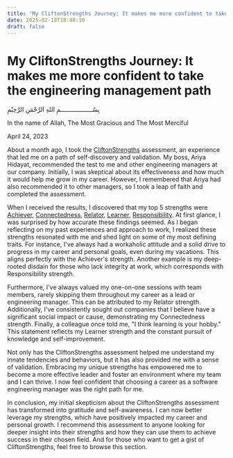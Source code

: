 ```yaml
---
title: 'My CliftonStrengths Journey: It makes me more confident to take the engineering management path'
date: 2025-02-18T18:40:10
draft: false
---
```


# My CliftonStrengths Journey: It makes me more confident to take the engineering management path

بِسْــــــــــــــــــمِ اللهِ الرَّحْمَنِ الرَّحِيْمِ

In the name of Allah, The Most Gracious and The Most Merciful

April 24, 2023

About a month ago, I took the [CliftonStrengths](../../Learn%2003d2ad3fc6464b7e9daa164af77e7688/Human%2004c79c94438c46a99ae6f6fa1ec90829/Tools%205f0f404d05e94839b61e75e53d392983/CliftonStrengths%2025f5a900977a48ffa837ad3fa1238340.md) assessment, an experience that led me on a path of self-discovery and validation. My boss, Ariya Hidayat, recommended the test to me and other engineering managers at our company. Initially, I was skeptical about its effectiveness and how much it would help me grow in my career. However, I remembered that Ariya had also recommended it to other managers, so I took a leap of faith and completed the assessment.

When I received the results, I discovered that my top 5 strengths were [Achiever](../../Learn%2003d2ad3fc6464b7e9daa164af77e7688/Human%2004c79c94438c46a99ae6f6fa1ec90829/Tools%205f0f404d05e94839b61e75e53d392983/CliftonStrengths%2025f5a900977a48ffa837ad3fa1238340/Themes%209c16e613023743ae9f91a5ec8165a876/Executing%20001f4521e469482d8ee98715cec37a5e/Achiever%203251924829a3464593e0a865ab1825a5.md), [Connectedness](../../Learn%2003d2ad3fc6464b7e9daa164af77e7688/Human%2004c79c94438c46a99ae6f6fa1ec90829/Tools%205f0f404d05e94839b61e75e53d392983/CliftonStrengths%2025f5a900977a48ffa837ad3fa1238340/Themes%209c16e613023743ae9f91a5ec8165a876/Relationship%20Building%200ed193b271f946ef92bc13c3ee390c14/Connectedness%200af0cd197c794a52835c8791741ad832.md), [Relator](../../Learn%2003d2ad3fc6464b7e9daa164af77e7688/Human%2004c79c94438c46a99ae6f6fa1ec90829/Tools%205f0f404d05e94839b61e75e53d392983/CliftonStrengths%2025f5a900977a48ffa837ad3fa1238340/Themes%209c16e613023743ae9f91a5ec8165a876/Relationship%20Building%200ed193b271f946ef92bc13c3ee390c14/Relator%203a3413ce38ae4f0dad5ce379b18c294e.md), [Learner](../../Learn%2003d2ad3fc6464b7e9daa164af77e7688/Human%2004c79c94438c46a99ae6f6fa1ec90829/Tools%205f0f404d05e94839b61e75e53d392983/CliftonStrengths%2025f5a900977a48ffa837ad3fa1238340/Themes%209c16e613023743ae9f91a5ec8165a876/Strategic%20Thinking%20464a4c7f923b4d2f98dbc63e821e847c/Learner%202496e9863958483d97e373f553d51f0d.md), [Responsibility](../../Learn%2003d2ad3fc6464b7e9daa164af77e7688/Human%2004c79c94438c46a99ae6f6fa1ec90829/Tools%205f0f404d05e94839b61e75e53d392983/CliftonStrengths%2025f5a900977a48ffa837ad3fa1238340/Themes%209c16e613023743ae9f91a5ec8165a876/Executing%20001f4521e469482d8ee98715cec37a5e/Responsibility%200869433bc810441eadc6da6471fd473a.md). At first glance, I was surprised by how accurate these findings seemed. As I began reflecting on my past experiences and approach to work, I realized these strengths resonated with me and shed light on some of my most defining traits.
For instance, I've always had a workaholic attitude and a solid drive to progress in my career and personal goals, even during my vacations. This aligns perfectly with the Achiever's strength. Another example is my deep-rooted disdain for those who lack integrity at work, which corresponds with Responsibility strength.

Furthermore, I've always valued my one-on-one sessions with team members, rarely skipping them throughout my career as a lead or engineering manager. This can be attributed to my Relator strength. Additionally, I've consistently sought out companies that I believe have a significant social impact or cause, demonstrating my Connectedness strength.
Finally, a colleague once told me, "I think learning is your hobby." This statement reflects my Learner strength and the constant pursuit of knowledge and self-improvement.

Not only has the CliftonStrengths assessment helped me understand my innate tendencies and behaviors, but it has also provided me with a sense of validation. Embracing my unique strengths has empowered me to become a more effective leader and foster an environment where my team and I can thrive. I now feel confident that choosing a career as a software engineering manager was the right path for me.

In conclusion, my initial skepticism about the CliftonStrengths assessment has transformed into gratitude and self-awareness. I can now better leverage my strengths, which have positively impacted my career and personal growth. I recommend this assessment to anyone looking for deeper insight into their strengths and how they can use them to achieve success in their chosen field. And for those who want to get a gist of CliftonStrengths, feel free to browse this section.

